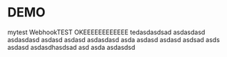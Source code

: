 # DEMO
mytest
WebhookTEST
OKEEEEEEEEEEEE
tedasdasdsad
asdasdasd
asdasdasd
asdasd
asdasd
asdasdasd
asda
asdasd
asdasd
asdsad
asds
asdasd
asdasdhasdsad
asd
asda
asdasdsd
